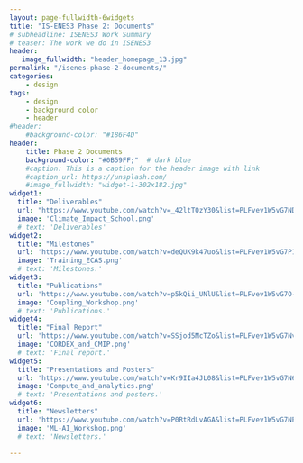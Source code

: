 ```yaml
---
layout: page-fullwidth-6widgets
title: "IS-ENES3 Phase 2: Documents"
# subheadline: ISENES3 Work Summary
# teaser: The work we do in ISENES3
header:
   image_fullwidth: "header_homepage_13.jpg"
permalink: "/isenes-phase-2-documents/"
categories:
    - design
tags:
    - design
    - background color
    - header
#header:
    #background-color: "#186F4D"
header:
    title: Phase 2 Documents
    background-color: "#0B59FF;"  # dark blue
    #caption: This is a caption for the header image with link
    #caption_url: https://unsplash.com/
    #image_fullwidth: "widget-1-302x182.jpg"
widget1:
  title: "Deliverables"
  url: "https://www.youtube.com/watch?v=_42ltTQzY30&list=PLFvev1W5vG7NDEZhxObXDd1Bc5rnBpYrk"
  image: 'Climate_Impact_School.png'
  # text: 'Deliverables'
widget2:
  title: "Milestones"
  url: 'https://www.youtube.com/watch?v=deQUK9k47uo&list=PLFvev1W5vG7P1VGITP3ys1GpXnhL--jIc'
  image: 'Training_ECAS.png'
  # text: 'Milestones.'
widget3:
  title: "Publications"
  url: 'https://www.youtube.com/watch?v=p5kQii_UNlU&list=PLFvev1W5vG7O-h0H1AYrXHtkPQ3zAOZjt'
  image: 'Coupling_Workshop.png'
  # text: 'Publications.'
widget4:
  title: "Final Report"
  url: 'https://www.youtube.com/watch?v=SSjod5McTZo&list=PLFvev1W5vG7Nv-wzntcCp46XbqJKWaqRB'
  image: 'CORDEX_and_CMIP.png'
  # text: 'Final report.'
widget5:
  title: "Presentations and Posters"
  url: 'https://www.youtube.com/watch?v=Kr9IIa4JL08&list=PLFvev1W5vG7N69d4mD0Aa6FgNiuisQDcl'
  image: 'Compute_and_analytics.png'
  # text: 'Presentations and posters.'
widget6:
  title: "Newsletters"
  url: 'https://www.youtube.com/watch?v=P0RtRdLvAGA&list=PLFvev1W5vG7NP2xSRRorQabHWKKwJqw54'
  image: 'ML-AI_Workshop.png'
  # text: 'Newsletters.'

---
```


